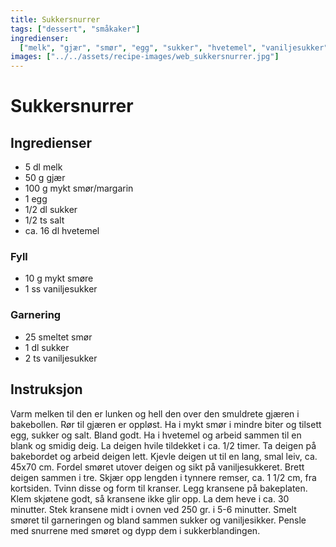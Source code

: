 ```yaml
---
title: Sukkersnurrer
tags: ["dessert", "småkaker"]
ingredienser:
  ["melk", "gjær", "smør", "egg", "sukker", "hvetemel", "vaniljesukker"]
images: ["../../assets/recipe-images/web_sukkersnurrer.jpg"]
---
```


# Sukkersnurrer

## Ingredienser

- 5 dl melk
- 50 g gjær
- 100 g mykt smør/margarin
- 1 egg
- 1/2 dl sukker
- 1/2 ts salt
- ca. 16 dl hvetemel

### Fyll

- 10 g mykt smøre
- 1 ss vaniljesukker

### Garnering

- 25 smeltet smør
- 1 dl sukker
- 2 ts vaniljesukker

## Instruksjon

Varm melken til den er lunken og hell den over den smuldrete gjæren i bakebollen. Rør til gjæren er oppløst. Ha i mykt smør i mindre biter og tilsett egg, sukker og salt. Bland godt. Ha i hvetemel og arbeid sammen til en blank og smidig deig. La deigen hvile tildekket i ca. 1/2 timer. Ta deigen på bakebordet og arbeid deigen lett. Kjevle deigen ut til en lang, smal leiv, ca. 45x70 cm. Fordel smøret utover deigen og sikt på vaniljesukkeret. Brett deigen sammen i tre. Skjær opp lengden i tynnere remser, ca. 1 1/2 cm, fra kortsiden. Tvinn disse og form til kranser. Legg kransene på bakeplaten. Klem skjøtene godt, så kransene ikke glir opp. La dem heve i ca. 30 minutter. Stek kransene midt i ovnen ved 250 gr. i 5-6 minutter. Smelt smøret til garneringen og bland sammen sukker og vaniljesikker. Pensle med snurrene med smøret og dypp dem i sukkerblandingen.
